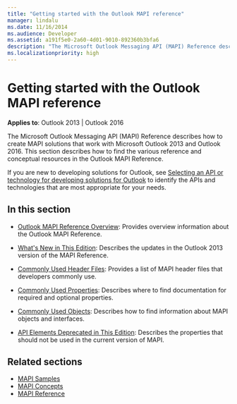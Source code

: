 ```yaml
---
title: "Getting started with the Outlook MAPI reference"
manager: lindalu
ms.date: 11/16/2014
ms.audience: Developer
ms.assetid: a191f5e0-2a60-4d01-9010-892360b3bfa6
description: "The Microsoft Outlook Messaging API (MAPI) Reference describes how to create MAPI solutions that work with Microsoft Outlook 2013 and Outlook 2016."
ms.localizationpriority: high
---
```


# Getting started with the Outlook MAPI reference

**Applies to**: Outlook 2013 | Outlook 2016 
  
The Microsoft Outlook Messaging API (MAPI) Reference describes how to create MAPI solutions that work with Microsoft Outlook 2013 and Outlook 2016. This section describes how to find the various reference and conceptual resources in the Outlook MAPI Reference.
  
If you are new to developing solutions for Outlook, see [Selecting an API or technology for developing solutions for Outlook](../selecting-an-api-or-technology-for-developing-solutions-for-outlook.md) to identify the APIs and technologies that are most appropriate for your needs. 
  
## In this section

- [Outlook MAPI Reference Overview](outlook-mapi-reference-overview.md): Provides overview information about the Outlook MAPI Reference.
    
- [What's New in This Edition](what-s-new-in-this-edition.md): Describes the updates in the Outlook 2013 version of the MAPI Reference.
    
- [Commonly Used Header Files](commonly-used-header-files.md): Provides a list of MAPI header files that developers commonly use.
    
- [Commonly Used Properties](commonly-used-properties.md): Describes where to find documentation for required and optional properties.
    
- [Commonly Used Objects](commonly-used-objects.md): Describes how to find information about MAPI objects and interfaces.
    
- [API Elements Deprecated in This Edition](api-elements-deprecated-in-this-edition.md): Describes the properties that should not be used in the current version of MAPI.
    
## Related sections

- [MAPI Samples](mapi-samples.md) 
- [MAPI Concepts](mapi-concepts.md)
- [MAPI Reference](mapi-reference.md)
  

